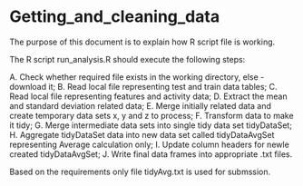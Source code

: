Getting_and_cleaning_data
=========================

The purpose of this document is to explain how R script file is working.

The R script run_analysis.R should execute the following steps:

A. Check whether required file exists in the working directory, else - download it;
B. Read local file representing test and train data tables;
C. Read local file representing features and activity data;
D. Extract the mean and standard deviation related data;
E. Merge initially related data and create temporary data sets x, y and z to process;
F. Transform data to make it tidy;
G. Merge intermediate data sets into single tidy data set tidyDataSet;
H. Aggregate tidyDataSet data into new data set called tidyDataAvgSet representing Average calculation only;
I. Update column headers for newle created tidyDataAvgSet;
J. Write final data frames into appropriate .txt files. 

Based on the requirements only file tidyAvg.txt is used for submssion.
